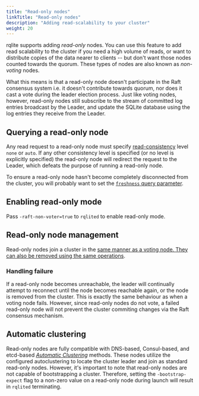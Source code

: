 ```yaml
---
title: "Read-only nodes"
linkTitle: "Read-only nodes"
description: "Adding read-scalability to your cluster"
weight: 20
---
```

rqlite supports adding _read-only_ nodes. You can use this feature to add read scalability to the cluster if you need a high volume of reads, or want to distribute copies of the data nearer to clients -- but don't want those nodes counted towards the quorum. These types of nodes are also known as _non-voting_ nodes.

What this means is that a read-only node doesn't participate in the Raft consensus system i.e. it doesn't contribute towards quorum, nor does it cast a vote during the leader election process. Just like voting nodes, however, read-only nodes still subscribe to the stream of committed log entries broadcast by the Leader, and update the SQLite database using the log entries they receive from the Leader.

## Querying a read-only node
Any read request to a read-only node must specify [read-consistency](/docs/api/read-consistency/) level `none` or `auto`. If any other consistency level is specified (or no level is explicitly specified) the read-only node will redirect the request to the Leader, which defeats the purpose of running a read-only node. 

To ensure a read-only node hasn't become completely disconnected from the cluster, you will probably want to set the [`freshness` query parameter](/docs/api/read-consistency/#limiting-read-staleness).

## Enabling read-only mode
Pass `-raft-non-voter=true` to `rqlited` to enable read-only mode.

## Read-only node management
Read-only nodes join a cluster in the [same manner as a voting node. They can also be removed using the same operations](/docs/clustering/).

### Handling failure
If a read-only node becomes unreachable, the leader will continually attempt to reconnect until the node becomes reachable again, or the node is removed from the cluster. This is exactly the same behaviour as when a voting node fails. However, since read-only nodes do not vote, a failed read-only node will not prevent the cluster commiting changes via the Raft consensus mechanism.

## Automatic clustering
Read-only nodes are fully compatible with DNS-based, Consul-based, and etcd-based [_Automatic Clustering_](/docs/clustering/automatic-clustering/) methods. These nodes utilize the configured autoclustering to locate the cluster leader and join as standard read-only nodes. However, it's important to note that read-only nodes are not capable of bootstrapping a cluster. Therefore, setting the `-bootstrap-expect` flag to a non-zero value on a read-only node during launch will result in `rqlited` terminating.
